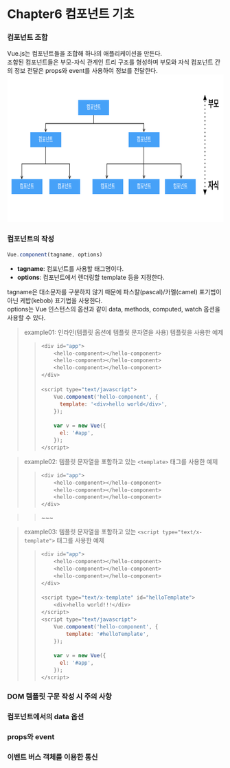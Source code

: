 # Chapter6 컴포넌트 기초

### 컴포넌트 조합
Vue.js는 컴포넌트들을 조합해 하나의 애플리케이션을 만든다.<br>
조합된 컴포넌트들은 부모-자식 관계인 트리 구조를 형성하며
부모와 자식 컴포넌트 간의 정보 전달은 props와 event를 사용하여 정보를 전달한다.
<img src="../img/component_struct.png" width="841px" height="343px"></img>


### 컴포넌트의 작성
~~~javascript
Vue.component(tagname, options)
~~~
* __tagname__: 컴포넌트를 사용할 태그명이다.
* __options__: 컴포넌트에서 렌더링할 template 등을 지정한다.

tagname은 대소문자를 구분하지 않기 때문에 파스칼(pascal)/카멜(camel) 표기법이 아닌 케밥(kebob) 표기법을 사용한다.<br>
options는 Vue 인스턴스의 옵션과 같이 data, methods, computed, watch 옵션을 사용할 수 있다.

> example01: 인라인(템플릿 옵션에 템플릿 문자열을 사용) 템플릿을 사용한 예제
>> ~~~javascript
>> <div id="app">
>>     <hello-component></hello-component>
>>     <hello-component></hello-component>
>>     <hello-component></hello-component>
>> </div>
>>
>> <script type="text/javascript">
>>     Vue.component('hello-component', {
>>       template: '<div>hello world</div>',
>>     });
>>
>>     var v = new Vue({
>>       el: '#app',
>>     });
>> </script>
>> ~~~

> example02: 템플릿 문자열을 포함하고 있는 ```<template>``` 태그를 사용한 예제
>> ~~~javascript
>> <div id="app">
>>     <hello-component></hello-component>
>>     <hello-component></hello-component>
>>     <hello-component></hello-component>
>> </div>

>> <template id="helloTemplate">
>>     <div>hello world!!!</div>
>> </template>
>> <script type="text/javascript">
>>     Vue.component('hello-component', {
>>         template: '#helloTemplate',
>>     });
>>
>>     var v = new Vue({
>>       el: '#app',
>>     });
>> </script>
>> ~~~

> example03: 템플릿 문자열을 포함하고 있는 ```<script type="text/x-template">``` 태그를 사용한 예제
>> ~~~javascript
>> <div id="app">
>>     <hello-component></hello-component>
>>     <hello-component></hello-component>
>>     <hello-component></hello-component>
>> </div>
>>
>> <script type="text/x-template" id="helloTemplate">
>>     <div>hello world!!!</div>
>> </script>
>> <script type="text/javascript">
>>     Vue.component('hello-component', {
>>         template: '#helloTemplate',
>>     });
>>
>>     var v = new Vue({
>>       el: '#app',
>>     });
>> </script>
>> ~~~



### DOM 템플릿 구문 작성 시 주의 사항

### 컴포넌트에서의 data 옵션

### props와 event

### 이벤트 버스 객체를 이용한 통신
